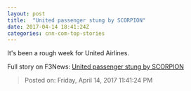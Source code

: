 ```yaml
---
layout: post
title:  "United passenger stung by SCORPION"
date: 2017-04-14 18:41:24Z
categories: cnn-com-top-stories
---
```


It's been a rough week for United Airlines.


Full story on F3News: [United passenger stung by SCORPION](http://www.f3nws.com/n/pMYEV)

> Posted on: Friday, April 14, 2017 11:41:24 PM
